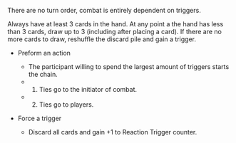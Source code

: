 There are no turn order, combat is entirely dependent on triggers.

Always have at least 3 cards in the hand. At any point a the hand has less than 3 cards, draw up to 3 (including after placing a card). If there are no more cards to draw, reshuffle the discard pile and gain a trigger.

- Preform an action
	- The participant willing to spend the largest amount of triggers starts the chain.
	- 1. Ties go to the initiator of combat.
	- 2. Ties go to players.

- Force a trigger
	- Discard all cards and gain +1 to Reaction Trigger counter.

